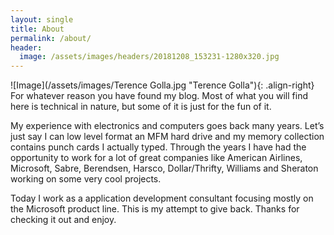 ```yaml
---
layout: single
title: About
permalink: /about/
header:
  image: /assets/images/headers/20181208_153231-1280x320.jpg
---
```


![Image](/assets/images/Terence Golla.jpg "Terence Golla"){: .align-right} For whatever reason you have found my blog. Most of what you will find here is technical in nature, but some of it is just for the fun of it. 

My experience with electronics and computers goes back many years. Let’s just say I can low level format an MFM hard drive and my memory collection contains punch cards I actually typed. Through the years I have had the opportunity to work for a lot of great companies like American Airlines, Microsoft, Sabre, Berendsen, Harsco, Dollar/Thrifty, Williams and Sheraton working on some very cool projects. 

Today I work as a application development consultant focusing mostly on the Microsoft product line. This is my attempt to give back.  Thanks for checking it out and enjoy.
